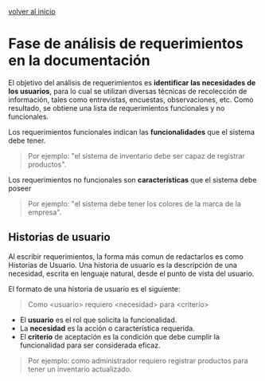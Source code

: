 [volver al inicio](/readme.md)

# Fase de análisis de requerimientos en la documentación

El objetivo del análisis de requerimientos es **identificar las necesidades de los usuarios**, para lo cual se utilizan diversas técnicas de recolección de información, tales como entrevistas, encuestas, observaciones, etc. Como resultado, se obtiene una lista de requerimientos funcionales y no funcionales.

Los requerimientos funcionales indican las **funcionalidades** que el sistema debe tener.

> Por ejemplo: "el sistema de inventario debe ser capaz de registrar productos".

Los requerimientos no funcionales son **características** que el sistema debe poseer

> Por ejemplo: "el sistema debe tener los colores de la marca de la empresa".

## Historias de usuario

Al escribir requerimientos, la forma más comun de redactarlos es como Historias de Usuario. Una historia de usuario es la descripción de una necesidad, escrita en lenguaje natural, desde el punto de vista del usuario.

El formato de una historia de usuario es el siguiente:

> Como &lt;usuario&gt; requiero &lt;necesidad&gt; para &lt;criterio&gt;

- El **usuario** es el rol que solicita la funcionalidad.
- La **necesidad** es la acción o característica requerida.
- El **criterio** de aceptación es la condición que debe cumplir la funcionalidad para ser considerada eficaz.

> Por ejemplo: como administrador requiero registrar productos para tener un inventario actualizado.